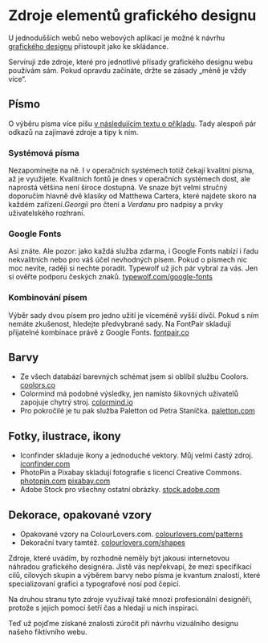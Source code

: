# Zdroje elementů grafického designu 

U jednodušších webů nebo webových aplikací je možné k návrhu [grafického designu](graficky-design.md) přistoupit jako ke skládance. 

Servíruji zde zdroje, které pro jednotlivé přísady grafického designu webu používám sám. Pokud opravdu začínáte, držte se zásady „méně je vždy více“.


## Písmo

O výběru písma více píšu [v následujícím textu o příkladu](priklad-barvy-typografie.md). Tady alespoň pár odkazů na zajímavé zdroje a tipy k nim.

### Systémová písma

Nezapomínejte na ně. I v operačních systémech totiž čekají kvalitní písma, až je využijete. Kvalitních fontů je dnes v operačních systémech dost, ale naprostá většina není široce dostupná. Ve snaze být velmi stručný doporučím hlavně dvě klasiky od Matthewa Cartera, které najdete skoro na každém zařízení.*Georgii* pro čtení a *Verdanu* pro nadpisy a prvky uživatelského rozhraní. 

### Google Fonts

Asi znáte. Ale pozor: jako každá služba zdarma, i Google Fonts nabízí i řadu nekvalitních nebo pro váš účel nevhodných písem. Pokud o písmech nic moc nevíte, raději si nechte poradit. Typewolf už jich pár vybral za vás. Jen si ověřte podporu českých znaků. [typewolf.com/google-fonts](https://www.typewolf.com/google-fonts)

### Kombinování písem

Výběr sady dvou písem pro jedno užití je víceméně vyšší dívčí. Pokud s ním nemáte zkušenost, hledejte předvybrané sady. Na FontPair skladují přijatelné kombinace právě z Google Fonts. [fontpair.co](http://fontpair.co/)


## Barvy

* Ze všech databází barevných schémat jsem si oblíbil službu Coolors. [coolors.co](https://coolors.co/)
* Colormind má podobné výsledky, jen namísto šikovných uživatelů zapojuje chytrý stroj. [colormind.io](http://colormind.io/)
* Pro pokročilé je tu pak služba Paletton od Petra Staníčka. [paletton.com](http://paletton.com/)


## Fotky, ilustrace, ikony

* Iconfinder skladuje ikony a jednoduché vektory. Můj velmi častý zdroj. [iconfinder.com](https://www.iconfinder.com/)
* PhotoPin a Pixabay skladují fotografie s licencí Creative Commons.
[photopin.com](http://photopin.com/free-photos/) [pixabay.com](https://pixabay.com/cs/)
* Adobe Stock pro všechny ostatní obrázky. [stock.adobe.com](https://stock.adobe.com/cz/)


## Dekorace, opakované vzory

* Opakované vzory na ColourLovers.com. [colourlovers.com/patterns](http://www.colourlovers.com/patterns)
* Dekorační tvary tamtéž. [colourlovers.com/shapes](http://www.colourlovers.com/shapes)

Zdroje, které uvádím, by rozhodně neměly být jakousi internetovou náhradou grafického designéra. Jistě vás nepřekvapí, že mezi specifikací cílů, cílových skupin a výběrem barvy nebo písma je kvantum znalostí, které specializovaní grafici a typografové nosí pod čepicí.

Na druhou stranu tyto zdroje využívají také mnozí profesionální designéři, protože s jejich pomocí šetří čas a hledají u nich inspiraci.

Teď už pojďme získané znalosti zúročit při návrhu vizuálního designu našeho fiktivního webu.
